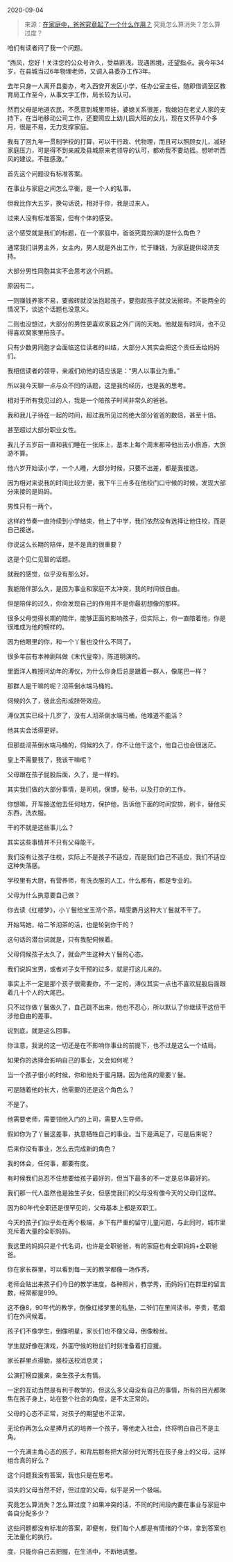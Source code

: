 2020-09-04

> 来源：[在家庭中，爸爸究竟起了一个什么作用？](http://mp.weixin.qq.com/s?__biz=MzU0MjYwNDU2Mw==&mid=2247491878&idx=2&sn=a6a89d70b6bbe8c608088ac20a334b6d&chksm=fb1a8d5acc6d044c7a691de785d01b90e140058626d282cf1ae58034af7aa99a177861eb1b48&scene=27#wechat_redirect)
> 究竟怎么算消失？怎么算过度？

咱们有读者问了我一个问题。  

  

“西风，您好！关注您的公众号许久，受益匪浅，现遇困境，还望指点。我今年34岁，在县城当过6年物理老师，又调入县委办工作3年。

  

去年只身一人离开县委办，考入西安开发区小学，任办公室主任，随即借调至区教育局工作至今，从事文字工作，局长较为认可。

  

然而父母是地道农民，不愿意到城里带娃，婆媳关系很差，我媳妇在老丈人家的支持下，在当地移动公司工作，还要照应上幼儿园大班的女儿，现在又怀孕4个多月，很是不易，无力支撑家庭。

  

我有了回九年一贯制学校的打算，可以干行政、代物理，而且可以照顾女儿，减轻家庭压力，可是得不到亲戚及县城原来老领导的认可，都劝我不要动摇。想听听西风的建议。不胜感激。”

  

首先这个问题没有标准答案。  

  

在事业与家庭之间怎么平衡，是一个人的私事。  

  

但我比你大五岁，换句话说，相对于你，我是过来人。  

  

过来人没有标准答案，但有个体的感受。  

  

这个感受就是我们的标题，在一个家庭中，爸爸究竟扮演的是什么角色？

  

通常我们讲男主外，女主内，男人就是外出工作，忙于赚钱，为家庭提供经济支持。  

  

大部分男性同胞其实不会思考这个问题。  

  

原因有二。

  

一则赚钱养家不易，要搬砖就没法抱起孩子，要抱起孩子就没法搬砖。不能两全的情况下，谈这个话题也没意义。

  

二则也没想过，大部分的男性更喜欢家庭之外广阔的天地。他就是有时间，也不见得喜欢窝家里陪孩子。

  

只有少数男同胞才会面临这位读者的纠结，大部分人其实会把这个责任丢给妈妈们。  

  

我相信读者的领导，亲戚们劝他的话应该是：“男人以事业为重。”  

  

所以我今天聊一点与众不同的话题，这是我的经历，也是我的思考。  

  

相对于所有我见过的人，我是一个陪孩子时间非常久的爸爸。  

  

我和我儿子待在一起的时间，超过我所见过的绝大部分爸爸的数倍，甚至十倍。  

  

甚至超过大部分职业女性。  

  

我儿子五岁前一直和我们睡在一张床上，基本上每个周末都带他出去小旅游，大旅游不算。

  

他六岁开始读小学，一个人睡，大部分时候，只要不出差，都是我接送。  

  

因为相对来说我的时间比较方便，我下午三点多在他校门口守候的时候，发现大部分来接的是妈妈。  

  

男性只有一两个。

  

这样的节奏一直持续到小学结束，他上了中学，我们依然没有选择让他住校，而是自己接送。

  

你说这么长期的陪伴，是不是真的很重要？  

  

这是个见仁见智的话题。

  

就我的感觉，似乎没有那么好。

  

我能陪伴那么久，是因为事业和家庭不太冲突，我的时间很自由。

  

但是陪伴的过久，你会发现自己的作用并不是你最初想像的那样。  

  

很多父母觉得长期的陪伴，能够正面的影响孩子，但实际上，你一直陪着他，你是很难成为他的榜样的。

  

因为他眼里的你，和一个丫鬟也没什么不同了。

  

很多年前有本神剧叫做《末代皇帝》，陈道明演的。

  

里面洋人教授问幼年的溥仪，为什么你身后总是跟着一群人，像尾巴一样？

  

那群人是干嘛的呢？沏茶倒水端马桶的。  

  

伺候的久了，彼此会形成脐带效应。

  

溥仪其实已经十几岁了，没有人沏茶倒水端马桶，他难道不能活？

  

他其实会活得更好。

  

但那些沏茶倒水端马桶的，伺候的久了，你不让他干这个，他自己也会很迷茫。  

  

皇上不需要我了，我该干嘛呢？

  

父母跟在孩子屁股后面，久了，是一样的。  

  

其实我们做的大部分事情，是司机，保镖，秘书，以及打杂的工作。  

  

你想嘛，开车接送他去任何地方，保护他，告诉他下面的时间安排，刷卡，替他买东西，洗衣服。  

  

干的不就是这些事儿么？  

  

其实这些事情并不只有父母能干。  

  

我们没有让孩子住校，实际上不是孩子不适应，而是我们自己不适应，我们不适应这种失落感。  

  

学校里有大厨，有营养师，有洗衣服的人工，什么都有，都是专业的。  

  

父母为什么执意要自己做？  

  

你去读《红楼梦》，小丫鬟给宝玉沏个茶，晴雯麝月这种大丫鬟就不干了。

  

开始骂她，给二爷沏茶的活，也是轮到你干的？

  

这句话的潜台词就是，只有我配伺候着。  

  

父母伺候孩子太久了，就会产生这种大丫鬟的心态。  

  

我们说妈宝男，或者对子女干预的过多，就是打这儿来的。

  

事实上不一定是那个孩子很需要你，不一定的，溥仪其实一点也不喜欢屁股后面跟着几十个人的大尾巴。  

  

只不过你做丫鬟做久了，自己跳不出来，他也不忍心，所以默认了你继续干这份干涉他自由的差事。  

  

说到底，就是这么回事。  

  

你注意，我说的这一切还是在不影响你事业的前提下，也不过是这么一个结局。

  

如果你的选择会影响自己的事业，又会如何呢？

  

当一个孩子很小的时候，你和他处于蜜月期，因为他真的需要丫鬟。  

  

可是随着他的长大，他需要的还是这个角色么？  

  

不是了。

  

他需要老师，需要领他入门的上司，需要人生导师。  

  

假如你为了丫鬟这差事，执意牺牲自己的事业。当下是满足了，可是后来呢？  

  

后来你没有事业，怎么去完成新的角色？  

  

我的体会，任何事，都要有度。

  

有时候我们总忍不住想要给孩子最好的，但当下最多的不一定是总体最好的。

  

我们那一代人虽然也是独生子女，但感觉我们的父母没有像今天的父母们这样。

  

因为80年代全职还是很罕见的，父母基本上都是双职工。

  

今天的孩子们似乎处在两个极端，乡下有严重的留守儿童问题，与此同时，城市里充斥着大量的全职妈妈。

  

我这里的妈妈只是个代名词，也许是全职爸爸，有的家庭也有全职妈妈+全职爸爸。  

  

你在家长群里，可以看到每一天的教学都像一场作秀。

  

老师会贴出来孩子们今日的教学进度，各种照片，教学秀，而妈妈们在群里的留言数，经常都是999。

  

这不像8，90年代的教学，倒像红楼梦里的私塾，二爷们在里间读书，李贵，茗烟们在外间候着。

  

孩子们不像学生，倒像明星，家长们也不像父母，倒像粉丝。

  

学生就好像在演戏，外面守候的粉丝们时刻准备着打应援。

  

家长群里点得勤，接校送校消息灵；

公演打榜应援亲，亲生孩子太有情。  

  

一定的互动当然是有利于教学的，但这么多父母没有自己的事情，所有的目光都聚焦在孩子身上，站在整个社会的角度，是不太正常的。

  

父母的心态不正常，对孩子的期望也不正常。

  

无论你再怎么众星捧月式的培养一个孩子，等他走入社会，终将明白自己不是主角。

  

一个充满主角心态的孩子，和背后那些把大部分时光寄托在孩子身上的父母，这样组合真的好么？

  

这个问题我没有答案，我也只是在思考。

  

消失的父母当然不好，但过度的父母，似乎是另一个极端。

  

究竟怎么算消失？怎么算过度？如果冲突的话，不同的时间段内要在事业与家庭中各自分配多少？

  

这些问题都没有标准的答案，即便有，我们每个人都是有情绪的个体，拿到答案也无法量化的执行。

  

度，只能你自己去把握，在生活中，不断地调整。

